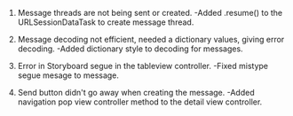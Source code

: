 
1. Message threads are not being sent or created.
  -Added .resume() to the URLSessionDataTask to create message thread.

2. Message decoding not efficient, needed a dictionary values, giving error decoding.
  -Added dictionary style to decoding for messages.

3. Error in Storyboard segue in the tableview controller.
  -Fixed mistype segue mesage to message.

4. Send button didn't go away when creating the message.
   -Added navigation pop view controller method to the detail view controller.
